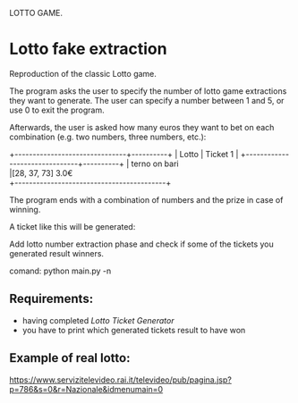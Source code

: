 LOTTO GAME.

# Lotto fake extraction

Reproduction of the classic Lotto game.

The program asks the user to specify the number of lotto game extractions they want to generate. The user can specify a number between 1 and 5, or use 0 to exit the program.

Afterwards, the user is asked how many euros they want to bet on each combination (e.g. two numbers, three numbers, etc.):


+-------------------------------+----------+
|             Lotto             | Ticket 1 |
+-------------------------------+----------+
| terno on bari                            
|[28, 37, 73]                 3.0€             
+------------------------------------------+


The program ends with a combination of numbers and the prize in case of winning.

A ticket like this will be generated:





Add lotto number extraction phase and check if some of the tickets you generated result winners.

comand:
python main.py -n



Requirements:
----------------
- having completed *Lotto Ticket Generator*
- you have to print which generated tickets result to have won

Example of real lotto:
-------------------
https://www.servizitelevideo.rai.it/televideo/pub/pagina.jsp?p=786&s=0&r=Nazionale&idmenumain=0